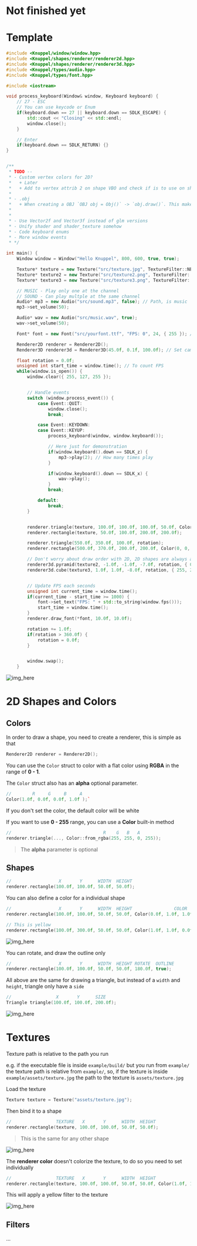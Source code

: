 # Not finished yet


# Template


```cpp
#include <Knuppel/window/window.hpp>
#include <Knuppel/shapes/renderer/renderer2d.hpp>
#include <Knuppel/shapes/renderer/renderer3d.hpp>
#include <Knuppel/types/audio.hpp>
#include <Knuppel/types/font.hpp>

#include <iostream>

void process_keyboard(Window& window, Keyboard keyboard) {
	// 27 - ESC
    // You can use keycode or Enum
	if(keyboard.down == 27 || keyboard.down == SDLK_ESCAPE) {
		std::cout << "Closing" << std::endl;
		window.close();
	}

	// Enter
	if(keyboard.down == SDLK_RETURN) {}
}


/**
 * TODO --
 * - Custom vertex colors for 2D?
 *   + Later
 *   + Add to vertex attrib 2 on shape VBO and check if is to use on shape instance
 *  
 * - .obj
 *   + When creating a OBJ `OBJ obj = Obj()` -> `obj.draw()`. This makes a new VAO and VBO of that obj
 *  
 *  
 * - Use Vector2f and Vector3f instead of glm versions
 * - Unify shader and shader_texture somehow
 * - Code keyboard enums
 * - More window events
 * */

int main() {
	Window window = Window("Hello Knuppel", 800, 600, true, true);

	Texture* texture = new Texture("src/texture.jpg", TextureFilter::NEAREST, TextureWrap::MIRRORED);
	Texture* texture2 = new Texture("src/texture2.png", TextureFilter::NEAREST, TextureWrap::MIRRORED);
	Texture* texture3 = new Texture("src/texture3.png", TextureFilter::NEAREST, TextureWrap::MIRRORED);

	// MUSIC - Play only one at the channel
	// SOUND - Can play multple at the same channel
	Audio* mp3 = new Audio("src/sound.mp3", false); // Path, is music
	mp3->set_volume(50);

	Audio* wav = new Audio("src/music.wav", true);
	wav->set_volume(50);

	Font* font = new Font("src/yourfont.ttf", "FPS: 0", 24, { 255 }); // Path, Text, Size, Color

	Renderer2D renderer = Renderer2D();
	Renderer3D renderer3d = Renderer3D(45.0f, 0.1f, 100.0f); // Set camera

	float rotation = 0.0f;
	unsigned int start_time = window.time(); // To count FPS
	while(window.is_open()) {
		window.clear({ 255, 127, 255 });


		// Handle events
		switch (window.process_event()) {
			case Event::QUIT:
				window.close();
				break;

			case Event::KEYDOWN:
			case Event::KEYUP:
				process_keyboard(window, window.keyboard());

				// Here just for demonstration
				if(window.keyboard().down == SDLK_z) {
					mp3->play(2); // How many times play
				}

				if(window.keyboard().down == SDLK_x) {
					wav->play();
				}
				break;

			default:
				break;
		}


		renderer.triangle(texture, 100.0f, 100.0f, 100.0f, 50.0f, Color(0, 255, 0));
		renderer.rectangle(texture, 50.0f, 100.0f, 200.0f, 200.0f);

		renderer.triangle(550.0f, 350.0f, 100.0f, rotation);
		renderer.rectangle(500.0f, 370.0f, 200.0f, 200.0f, Color(0, 0, 255));

		// Don't worry about draw order with 2D, 2D shapes are always above 3D shapes
		renderer3d.pyramid(texture2, -1.0f, -1.0f, -7.0f, rotation, { 0, 255, 0 });
		renderer3d.cube(texture3, 1.0f, 1.0f, -8.0f, rotation, { 255, 255, 0 });


		// Update FPS each seconds
		unsigned int current_time = window.time();
		if(current_time - start_time >= 1000) {
			font->set_text("FPS: " + std::to_string(window.fps()));
			start_time = window.time();
		}
		renderer.draw_font(*font, 10.0f, 10.0f);

		rotation += 1.0f;
		if(rotation > 360.0f) {
			rotation = 0.0f;
		}


		window.swap();
	}
```



![img_here]()


# 2D Shapes and Colors
## Colors
In order to draw a shape, you need to create a renderer, this is simple as that
```cpp
Renderer2D renderer = Renderer2D();
```

You can use the `Color` struct to color with a flat color using **RGBA** in the range of **0 - 1**.

The `Color` struct also has an **alpha** optional parameter.

```cpp
//        R     G     B     A
Color(1.0f, 0.0f, 0.0f, 1.0f );`
```

If you don't set the color, the default color will be white

If you want to use **0 - 255** range, you can use a **Color** built-in method
```cpp
//                                   R    G   B   A
renderer.triangle(..., Color::from_rgba(255, 255, 0, 255));
```

>The **alpha** parameter is optional


## Shapes
```cpp
//                  X       Y      WIDTH  HEIGHT
renderer.rectangle(100.0f, 100.0f, 50.0f, 50.0f);
```

You can also define a color for a individual shape
```cpp
//                  X       Y      WIDTH  HEIGHT                COLOR
renderer.rectangle(100.0f, 100.0f, 50.0f, 50.0f, Color(0.0f, 1.0f, 1.0f, 1.0f));
```

```cpp
// This is yellow
renderer.rectangle(100.0f, 300.0f, 50.0f, 50.0f, Color(1.0f, 1.0f, 0.0f));
```

![img_here]()

You can rotate, and draw the outline only
```cpp
//                  X       Y      WIDTH  HEIGHT ROTATE  OUTLINE
renderer.rectangle(100.0f, 100.0f, 50.0f, 50.0f, 180.0f, true);
```

<!--
## Custom colors
Alternatively, use a vector to color each corner with a separate color, creating a gradient effect.
```cpp
// Corners color
Rectangle rectangle(100.0f, 100.0f, 200.0f, 200.0f
	{
		// R    G     B     A
		1.0f, 0.0f, 0.0f, 1.0f // Top Right
		0.0f, 1.0f, 0.0f, 1.0f // Bottom Right
		0.0f, 0.0f, 1.0f, 1.0f // Bottom Left
		1.0f, 1.0f, 1.0f, 1.0f // Top Left
	}
);
```

![img_here]()
-->


All above are the same for drawing a triangle, but instead of a `width` and `height`, triangle only have a `side`
```cpp
//                 X       Y      SIZE
Triangle triangle(100.0f, 100.0f, 200.0f);
```

![img_here]()


# Textures
Texture path is relative to the path you run

e.g. if the executable file is inside `example/build/` but you run from `example/`
 the texture path is relative from `example/`, so, if the texture is inside
 `example/assets/texture.jpg` the path to the texture is `assets/texture.jpg`

Load the texture
```cpp
Texture texture = Texture("assets/texture.jpg");
```

Then bind it to a shape
```cpp
//                 TEXTURE   X       Y      WIDTH  HEIGHT
renderer.rectangle(texture, 100.0f, 100.0f, 50.0f, 50.0f);
```
>This is the same for any other shape

![img_here]()

The **renderer color** doesn't colorize the texture, to do so you need to set individually
```cpp
//                 TEXTURE   X       Y      WIDTH  HEIGHT
renderer.rectangle(texture, 100.0f, 100.0f, 50.0f, 50.0f, Color(1.0f, 1.0f, 0.0f));
```
This will apply a yellow filter to the texture


![img_here]()

## Filters
...



